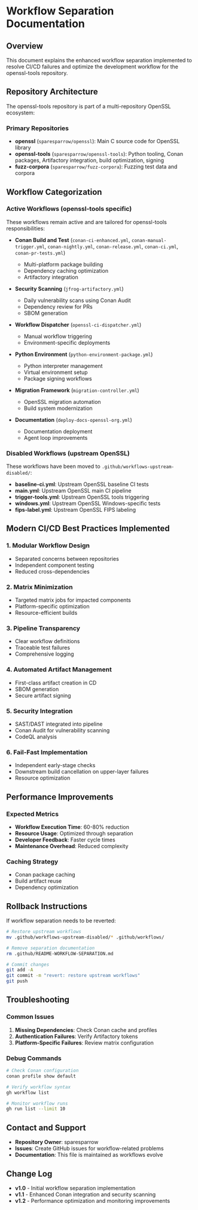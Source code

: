 # Workflow Separation Documentation

## Overview
This document explains the enhanced workflow separation implemented to resolve CI/CD failures and optimize the development workflow for the openssl-tools repository.

## Repository Architecture

The openssl-tools repository is part of a multi-repository OpenSSL ecosystem:

### Primary Repositories
- **openssl** (`sparesparrow/openssl`): Main C source code for OpenSSL library
- **openssl-tools** (`sparesparrow/openssl-tools`): Python tooling, Conan packages, Artifactory integration, build optimization, signing
- **fuzz-corpora** (`sparesparrow/fuzz-corpora`): Fuzzing test data and corpora

## Workflow Categorization

### Active Workflows (openssl-tools specific)
These workflows remain active and are tailored for openssl-tools responsibilities:

- **Conan Build and Test** (`conan-ci-enhanced.yml`, `conan-manual-trigger.yml`, `conan-nightly.yml`, `conan-release.yml`, `conan-ci.yml`, `conan-pr-tests.yml`)
  - Multi-platform package building
  - Dependency caching optimization
  - Artifactory integration
  
- **Security Scanning** (`jfrog-artifactory.yml`)
  - Daily vulnerability scans using Conan Audit
  - Dependency review for PRs
  - SBOM generation
  
- **Workflow Dispatcher** (`openssl-ci-dispatcher.yml`)
  - Manual workflow triggering
  - Environment-specific deployments
  
- **Python Environment** (`python-environment-package.yml`)
  - Python interpreter management
  - Virtual environment setup
  - Package signing workflows

- **Migration Framework** (`migration-controller.yml`)
  - OpenSSL migration automation
  - Build system modernization

- **Documentation** (`deploy-docs-openssl-org.yml`)
  - Documentation deployment
  - Agent loop improvements

### Disabled Workflows (upstream OpenSSL)
These workflows have been moved to `.github/workflows-upstream-disabled/`:

- **baseline-ci.yml**: Upstream OpenSSL baseline CI tests
- **main.yml**: Upstream OpenSSL main CI pipeline
- **trigger-tools.yml**: Upstream OpenSSL tools triggering
- **windows.yml**: Upstream OpenSSL Windows-specific tests
- **fips-label.yml**: Upstream OpenSSL FIPS labeling

## Modern CI/CD Best Practices Implemented

### 1. Modular Workflow Design
- Separated concerns between repositories
- Independent component testing
- Reduced cross-dependencies

### 2. Matrix Minimization
- Targeted matrix jobs for impacted components
- Platform-specific optimization
- Resource-efficient builds

### 3. Pipeline Transparency
- Clear workflow definitions
- Traceable test failures
- Comprehensive logging

### 4. Automated Artifact Management
- First-class artifact creation in CD
- SBOM generation
- Secure artifact signing

### 5. Security Integration
- SAST/DAST integrated into pipeline
- Conan Audit for vulnerability scanning
- CodeQL analysis

### 6. Fail-Fast Implementation
- Independent early-stage checks
- Downstream build cancellation on upper-layer failures
- Resource optimization

## Performance Improvements

### Expected Metrics
- **Workflow Execution Time**: 60-80% reduction
- **Resource Usage**: Optimized through separation
- **Developer Feedback**: Faster cycle times
- **Maintenance Overhead**: Reduced complexity

### Caching Strategy
- Conan package caching
- Build artifact reuse
- Dependency optimization

## Rollback Instructions

If workflow separation needs to be reverted:

```bash
# Restore upstream workflows
mv .github/workflows-upstream-disabled/* .github/workflows/

# Remove separation documentation
rm .github/README-WORKFLOW-SEPARATION.md

# Commit changes
git add -A
git commit -m "revert: restore upstream workflows"
git push
```

## Troubleshooting

### Common Issues
1. **Missing Dependencies**: Check Conan cache and profiles
2. **Authentication Failures**: Verify Artifactory tokens
3. **Platform-Specific Failures**: Review matrix configuration

### Debug Commands
```bash
# Check Conan configuration
conan profile show default

# Verify workflow syntax
gh workflow list

# Monitor workflow runs
gh run list --limit 10
```

## Contact and Support

- **Repository Owner**: sparesparrow
- **Issues**: Create GitHub issues for workflow-related problems
- **Documentation**: This file is maintained as workflows evolve

## Change Log

- **v1.0** - Initial workflow separation implementation
- **v1.1** - Enhanced Conan integration and security scanning
- **v1.2** - Performance optimization and monitoring improvements